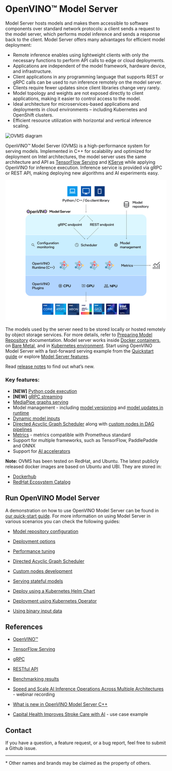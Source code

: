 # OpenVINO&trade; Model Server

Model Server hosts models and makes them accessible to software components over standard network protocols: a client sends a request to the model server, which performs model inference and sends a response back to the client. Model Server offers many advantages for efficient model deployment: 
- Remote inference enables using lightweight clients with only the necessary functions to perform API calls to edge or cloud deployments.
- Applications are independent of the model framework, hardware device, and infrastructure.
- Client applications in any programming language that supports REST or gRPC calls can be used to run inference remotely on the model server.
- Clients require fewer updates since client libraries change very rarely.
- Model topology and weights are not exposed directly to client applications, making it easier to control access to the model.
- Ideal architecture for microservices-based applications and deployments in cloud environments – including Kubernetes and OpenShift clusters.
- Efficient resource utilization with horizontal and vertical inference scaling.

![OVMS diagram](docs/ovms_diagram.png)

OpenVINO&trade; Model Server (OVMS) is a high-performance system for serving models. Implemented in C++ for scalability and optimized for deployment on Intel architectures, the model server uses the same architecture and API as [TensorFlow Serving](https://github.com/tensorflow/serving) and [KServe](https://github.com/kserve/kserve) while applying OpenVINO for inference execution. Inference service is provided via gRPC or REST API, making deploying new algorithms and AI experiments easy.

![OVMS picture](docs/ovms_high_level.png)

The models used by the server need to be stored locally or hosted remotely by object storage services. For more details, refer to [Preparing Model Repository](https://docs.openvino.ai/2023.3/ovms_docs_models_repository.html) documentation. Model server works inside [Docker containers](https://docs.openvino.ai/2023.3/ovms_docs_deploying_server.html#deploying-model-server-in-docker-container), on [Bare Metal](https://docs.openvino.ai/2023.3/ovms_docs_deploying_server.html#deploying-model-server-on-baremetal-without-container), and in [Kubernetes environment](https://docs.openvino.ai/2023.3/ovms_docs_deploying_server.html#deploying-model-server-in-kubernetes).
Start using OpenVINO Model Server with a fast-forward serving example from the [Quickstart guide](https://docs.openvino.ai/2023.3/ovms_docs_quick_start_guide.html) or explore [Model Server features](https://docs.openvino.ai/2023.3/ovms_docs_features.html).

Read [release notes](https://github.com/openvinotoolkit/model_server/releases) to find out what’s new.

### Key features:
- **[NEW]** [Python code execution](https://docs.openvino.ai/2023.3/ovms_docs_python_support_reference.html)
- **[NEW]** [gRPC streaming](https://docs.openvino.ai/2023.3/ovms_docs_streaming_endpoints.html)
- [MediaPipe graphs serving](https://docs.openvino.ai/2023.3/ovms_docs_mediapipe.html) 
- Model management - including [model versioning](https://docs.openvino.ai/2023.3/ovms_docs_model_version_policy.html) and [model updates in runtime](https://docs.openvino.ai/2023.3/ovms_docs_online_config_changes.html)
- [Dynamic model inputs](https://docs.openvino.ai/2023.3/ovms_docs_shape_batch_layout.html)
- [Directed Acyclic Graph Scheduler](https://docs.openvino.ai/2023.3/ovms_docs_dag.html) along with [custom nodes in DAG pipelines](https://docs.openvino.ai/2023.3/ovms_docs_custom_node_development.html)
- [Metrics](https://docs.openvino.ai/2023.3/ovms_docs_metrics.html) - metrics compatible with Prometheus standard
- Support for multiple frameworks, such as TensorFlow, PaddlePaddle and ONNX
- Support for [AI accelerators](https://docs.openvino.ai/2023.3/openvino_docs_OV_UG_supported_plugins_Supported_Devices.html)

**Note:** OVMS has been tested on RedHat, and Ubuntu. The latest publicly released docker images are based on Ubuntu and UBI.
They are stored in:
- [Dockerhub](https://hub.docker.com/r/openvino/model_server)
- [RedHat Ecosystem Catalog](https://catalog.redhat.com/software/containers/intel/openvino-model-server/607833052937385fc98515de)


## Run OpenVINO Model Server

A demonstration on how to use OpenVINO Model Server can be found in [our quick-start guide](https://docs.openvino.ai/2023.3/ovms_docs_quick_start_guide.html). 
For more information on using Model Server in various scenarios you can check the following guides:

* [Model repository configuration](https://docs.openvino.ai/2023.3/ovms_docs_models_repository.html)

* [Deployment options](https://docs.openvino.ai/2023.3/ovms_docs_deploying_server.html)

* [Performance tuning](https://docs.openvino.ai/2023.3/ovms_docs_performance_tuning.html)

* [Directed Acyclic Graph Scheduler](https://docs.openvino.ai/2023.3/ovms_docs_dag.html)

* [Custom nodes development](https://docs.openvino.ai/2023.3/ovms_docs_custom_node_development.html)

* [Serving stateful models](https://docs.openvino.ai/2023.3/ovms_docs_stateful_models.html)

* [Deploy using a Kubernetes Helm Chart](https://github.com/openvinotoolkit/operator/tree/main/helm-charts/ovms)

* [Deployment using Kubernetes Operator](https://operatorhub.io/operator/ovms-operator)

* [Using binary input data](https://docs.openvino.ai/2023.3/ovms_docs_binary_input.html)



## References

* [OpenVINO&trade;](https://software.intel.com/en-us/openvino-toolkit)

* [TensorFlow Serving](https://github.com/tensorflow/serving)

* [gRPC](https://grpc.io/)

* [RESTful API](https://restfulapi.net/)

* [Benchmarking results](https://docs.openvino.ai/2023.3/openvino_docs_performance_benchmarks.html)

* [Speed and Scale AI Inference Operations Across Multiple Architectures](https://techdecoded.intel.io/essentials/speed-and-scale-ai-inference-operations-across-multiple-architectures/?elq_cid=3646480_ts1607680426276&erpm_id=6470692_ts1607680426276) - webinar recording

* [What is new in OpenVINO Model Server C++](https://www.intel.com/content/www/us/en/artificial-intelligence/posts/whats-new-openvino-model-server.html)

* [Capital Health Improves Stroke Care with AI](https://www.intel.co.uk/content/www/uk/en/customer-spotlight/stories/capital-health-ai-customer-story.html) - use case example

## Contact

If you have a question, a feature request, or a bug report, feel free to submit a Github issue.


---
\* Other names and brands may be claimed as the property of others.
